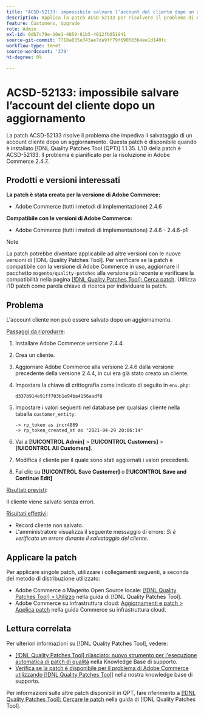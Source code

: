 ```yaml
---
title: "ACSD-52133: impossibile salvare l’account del cliente dopo un aggiornamento"
description: Applica la patch ACSD-52133 per risolvere il problema di Adobe Commerce, a causa del quale non è possibile salvare un account cliente dopo un aggiornamento.
feature: Customers, Upgrade
role: Admin
exl-id: 0db7c79e-10e1-4850-81b5-4812fb051941
source-git-commit: 7718a835e343ae7da9ff79f690503b4ee1d140fc
workflow-type: tm+mt
source-wordcount: '379'
ht-degree: 0%

---
```


# ACSD-52133: impossibile salvare l’account del cliente dopo un aggiornamento

La patch ACSD-52133 risolve il problema che impediva il salvataggio di un account cliente dopo un aggiornamento. Questa patch è disponibile quando è installato [!DNL Quality Patches Tool (QPT)] 1.1.35. L’ID della patch è ACSD-52133. Il problema è pianificato per la risoluzione in Adobe Commerce 2.4.7.

## Prodotti e versioni interessati

**La patch è stata creata per la versione di Adobe Commerce:**

* Adobe Commerce (tutti i metodi di implementazione) 2.4.6

**Compatibile con le versioni di Adobe Commerce:**

* Adobe Commerce (tutti i metodi di implementazione) 2.4.6 - 2.4.6-p1

>[!NOTE]
>
>La patch potrebbe diventare applicabile ad altre versioni con le nuove versioni di [!DNL Quality Patches Tool]. Per verificare se la patch è compatibile con la versione di Adobe Commerce in uso, aggiornare il pacchetto `magento/quality-patches` alla versione più recente e verificare la compatibilità nella pagina [[!DNL Quality Patches Tool]: Cerca patch](https://experienceleague.adobe.com/tools/commerce-quality-patches/index.html). Utilizza l’ID patch come parola chiave di ricerca per individuare la patch.

## Problema

L&#39;account cliente non può essere salvato dopo un aggiornamento.

<u>Passaggi da riprodurre</u>:

1. Installare Adobe Commerce versione 2.4.4.
1. Crea un cliente.
1. Aggiornare Adobe Commerce alla versione 2.4.6 dalla versione precedente della versione 2.4.4, in cui era già stato creato un cliente.
1. Impostare la chiave di crittografia come indicato di seguito in `env.php`:

   `d337b914e91ff703b1e94ba4156aadf0`

1. Impostare i valori seguenti nel database per qualsiasi cliente nella tabella `customer_entity`:

   ```
   -> rp_token as incr4869
   -> rp_token_created_at as "2021-04-29 20:06:14"
   ```

1. Vai a **[!UICONTROL Admin]** > **[!UICONTROL Customers]** > **[!UICONTROL All Customers]**.
1. Modifica il cliente per il quale sono stati aggiornati i valori precedenti.
1. Fai clic su **[!UICONTROL Save Customer]** o **[!UICONTROL Save and Continue Edit]**

<u>Risultati previsti</u>:

Il cliente viene salvato senza errori.

<u>Risultati effettivi</u>:

* Record cliente non salvato.
* L&#39;amministratore visualizza il seguente messaggio di errore: *Si è verificato un errore durante il salvataggio del cliente.*

## Applicare la patch

Per applicare singole patch, utilizzare i collegamenti seguenti, a seconda del metodo di distribuzione utilizzato:

* Adobe Commerce o Magento Open Source locale: [[!DNL Quality Patches Tool] > Utilizzo](https://experienceleague.adobe.com/docs/commerce-operations/tools/quality-patches-tool/usage.html) nella guida di [!DNL Quality Patches Tool].
* Adobe Commerce su infrastruttura cloud: [Aggiornamenti e patch > Applica patch](https://experienceleague.adobe.com/docs/commerce-cloud-service/user-guide/develop/upgrade/apply-patches.html) nella guida Commerce su infrastruttura cloud.

## Lettura correlata

Per ulteriori informazioni su [!DNL Quality Patches Tool], vedere:

* [[!DNL Quality Patches Tool] rilasciato: nuovo strumento per l&#39;esecuzione automatica di patch di qualità](/help/announcements/adobe-commerce-announcements/magento-quality-patches-released-new-tool-to-self-serve-quality-patches.md) nella Knowledge Base di supporto.
* [Verifica se la patch è disponibile per il problema di Adobe Commerce utilizzando  [!DNL Quality Patches Tool]](/help/support-tools/patches-available-in-qpt-tool/check-patch-for-magento-issue-with-magento-quality-patches.md) nella nostra knowledge base di supporto.

Per informazioni sulle altre patch disponibili in QPT, fare riferimento a [[!DNL Quality Patches Tool]: Cercare le patch](https://experienceleague.adobe.com/tools/commerce-quality-patches/index.html) nella guida di [!DNL Quality Patches Tool].
